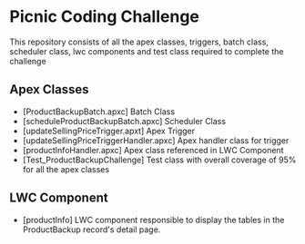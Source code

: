 # Picnic Coding Challenge

This repository consists of all the apex classes, triggers, batch class, scheduler class, lwc components and test class required to complete the challenge

## Apex Classes

- [ProductBackupBatch.apxc] Batch Class
- [scheduleProductBackupBatch.apxc] Scheduler Class
- [updateSellingPriceTrigger.apxt] Apex Trigger
- [updateSellingPriceTriggerHandler.apxc] Apex handler class for trigger
- [productInfoHandler.apxc] Apex class referenced in LWC Component
- [Test_ProductBackupChallenge] Test class with overall coverage of 95% for all the apex classes

## LWC Component

- [productInfo] LWC component responsible to display the tables in the ProductBackup record's detail page.